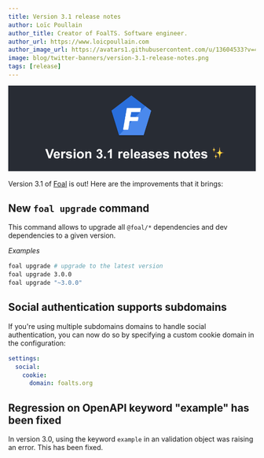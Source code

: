 ```yaml
---
title: Version 3.1 release notes
author: Loïc Poullain
author_title: Creator of FoalTS. Software engineer.
author_url: https://www.loicpoullain.com
author_image_url: https://avatars1.githubusercontent.com/u/13604533?v=4
image: blog/twitter-banners/version-3.1-release-notes.png
tags: [release]
---
```


![Banner](./assets/version-3.1-is-here/banner.png)

Version 3.1 of [Foal](https://foalts.org/) is out! Here are the improvements that it brings:

<!--truncate-->

## New `foal upgrade` command

This command allows to upgrade all `@foal/*` dependencies and dev dependencies to a given version.

*Examples*
```bash
foal upgrade # upgrade to the latest version
foal upgrade 3.0.0
foal upgrade "~3.0.0"
```

## Social authentication supports subdomains

If you're using multiple subdomains domains to handle social authentication, you can now do so by specifying a custom cookie domain in the configuration:

```yaml
settings:
  social:
    cookie:
      domain: foalts.org
```

## Regression on OpenAPI keyword "example" has been fixed

In version 3.0, using the keyword `example` in an validation object was raising an error. This has been fixed.